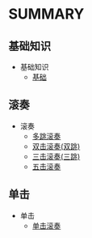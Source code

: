 # SUMMARY

## 基础知识
* 基础知识
    - [基础](basis/drum-basis.md)

## 滚奏
* 滚奏
    - [多跳滚奏](drum-roll/04-multiple_bounce_roll.md)
    - [双击滚奏\(双跳\)](drum-roll/05-double_stroke_roll.md)
    - [三击滚奏\(三跳\)](drum-roll/06-triple_stroke_roll.md)
    - [五击滚奏](drum-roll/07-five_stroke_roll.md)

## 单击
* 单击
    - [单击滚奏](single-stroke/01-single_stroke_roll.md)


